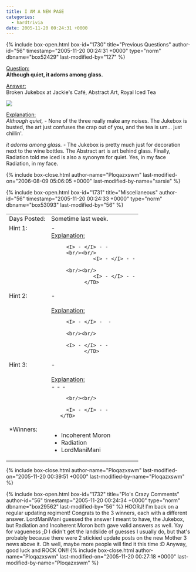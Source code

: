 ```yaml
---
title: I AM A NEW PAGE
categories:
  - hardtrivia
date: 2005-11-20 00:24:31 +0000
---
```

{% include box-open.html box-id="1730" title="Previous Questions" author-id="56" timestamp="2005-11-20 00:24:31 +0000" type="norm" dbname="box52429" last-modified-by="127" %}
<P><U>Question:</U><BR/>
<B> Although quiet, it adorns among glass. </B></P>

<p><U>Answer:</U><BR/>
Broken Jukebox at Jackie's Café, Abstract Art, Royal Iced Tea</p>

<p><img src="http://plo.fobby.net/es-jb.gif" /></p>

<p><U>Explanation:</U><BR/>
<I> Although quiet, </I> - None of the three really make any noises.  The Jukebox is busted, the art just confuses the crap out of you, and the tea is um... just chillin'.</p>

<p><I> it adorns among glass. </I> - The Jukebox is pretty much just for decoration next to the wine bottles.  The Abstract art is art behind glass.  Finally, Radiation told me iced is also a synonym for quiet.  Yes, in my face Radiation, in my face.</p>
{% include box-close.html author-name="Ploqazxswm" last-modified-on="2006-08-09 05:06:05 +0000" last-modified-by-name="sarsie" %}

{% include box-open.html box-id="1731" title="Miscellaneous" author-id="56" timestamp="2005-11-20 00:24:33 +0000" type="norm" dbname="box53093" last-modified-by="56" %}
<TABLE WIDTH="100%" CELLSPACING="0" CELLPADDING="0" BORDER="0">
   <TR>
      <TD VALIGN="top">
         Days Posted:
      </TD>
      <TD VALIGN="top">
	 	  Sometime last week.
      </TD>
   </TR>
   <TR>
      <TD VALIGN="top">
         Hint 1:
      </TD>
      <TD VALIGN="top">
         -
         <br/>
                 <U>Explanation:</U><BR/>

		 <I> - </I> - -
         <br/><br/>
                  <I> - </I> - -
         
         <br/><br/>
                  <I> - </I> - -
               </TD>
   </TR>
   <TR>
      <TD VALIGN="top">
         Hint 2:
      </TD>
      <TD VALIGN="top">
         -
         <br/><br/>
                 <U>Explanation:</U><BR/>

		 <I> - </I> -  -
		 
		 <br/><br/>

		 <I> - </I> - -
               </TD>
   </TR>
   <TR>
      <TD VALIGN="top">
         Hint 3:
      </TD>
      <TD VALIGN="top">
         -
         <br/><br/>
                 <U>Explanation:</U><BR/>
		 <I> - </I> - -
		
		 <br/><br/>

		 <I> - </I> - -
       </TD>
   </TR>
   <TR>
      <TD VALIGN="top">
         *Winners:
      </TD>
      <TD VALIGN="top">
<UL>
<LI>Incoherent Moron</LI>
<LI>Radiation</LI>
<LI>LordManiMani</LI>
</UL>
      </TD>
   </TR>
</TABLE>
{% include box-close.html author-name="Ploqazxswm" last-modified-on="2005-11-20 00:39:51 +0000" last-modified-by-name="Ploqazxswm" %}

{% include box-open.html box-id="1732" title="Plo's Crazy Comments" author-id="56" timestamp="2005-11-20 00:24:34 +0000" type="norm" dbname="box29562" last-modified-by="56" %}
HOORJ!  I'm back on a regular updating regiment!  Congrats to the 3 winners, each with a different answer.  LordManiMani guessed the answer I meant to have, the Jukebox, but Radiation and Incoherent Moron both gave valid answers as well.  Yay for vagueness ;D  I didn't get the landslide of guesses I usually do, but that's probably because there were 2 stickied update posts on the new Mother 3 news above it.  Oh well, maybe more people will find it this time :D  Anyway, good luck and ROCK ON!!
{% include box-close.html author-name="Ploqazxswm" last-modified-on="2005-11-20 00:27:18 +0000" last-modified-by-name="Ploqazxswm" %}
